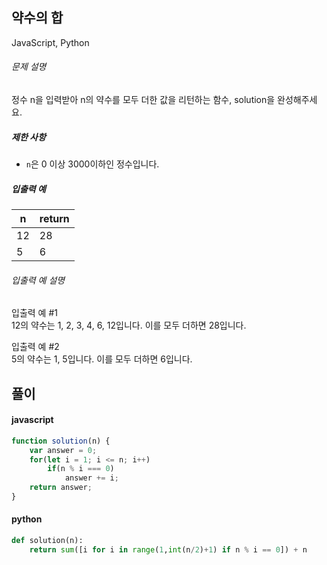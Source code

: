 ## 약수의 합

JavaScript, Python

###### 문제 설명

정수 n을 입력받아 n의 약수를 모두 더한 값을 리턴하는 함수, solution을 완성해주세요.

##### 제한 사항

-   `n`은 0 이상 3000이하인 정수입니다.

##### 입출력 예

| n | return |
| --- | --- |
| 12 | 28 |
| 5 | 6 |

###### 입출력 예 설명

입출력 예 #1\
12의 약수는 1, 2, 3, 4, 6, 12입니다. 이를 모두 더하면 28입니다.

입출력 예 #2\
5의 약수는 1, 5입니다. 이를 모두 더하면 6입니다.

## 풀이

#### javascript
```javascript
function solution(n) {
    var answer = 0;
    for(let i = 1; i <= n; i++)
        if(n % i === 0)
            answer += i;
    return answer;
}
```  
#### python
```python
def solution(n):
    return sum([i for i in range(1,int(n/2)+1) if n % i == 0]) + n
```